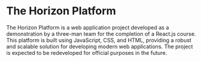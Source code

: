 # The Horizon Platform
The Horizon Platform is a web application project developed as a demonstration by a three-man team for the completion of a React.js course. This platform is built using JavaScript, CSS, and HTML, providing a robust and scalable solution for developing modern web applications. The project is expected to be redeveloped for official purposes in the future.
